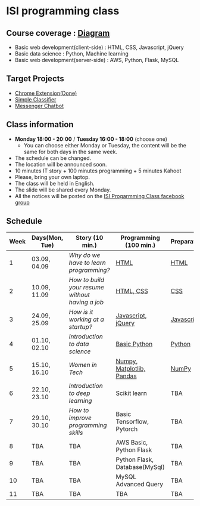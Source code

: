 # ISI programming class
## Course coverage : [Diagram](https://goo.gl/WDnqR6)
  * Basic web development(client-side) : HTML, CSS, Javascript, jQuery
  * Basic data science : Python, Machine learning
  * Basic web development(server-side) : AWS, Python, Flask, MySQL

## Target Projects
  * [Chrome Extension(Done)](https://medium.com/@thejungwon/best-html-css-javascript-practice-chrome-extension-ae4e5e7839e?source=friends_link&sk=27380b4f56a7af59e1a16eb4c1b7153b)
  * [Simple Classifier](https://www.kaggle.com/c/titanic)
  * [Messenger Chatbot](https://devpost.com/software/bebridge)

## Class information
  * **Monday 18:00 - 20:00** / **Tuesday 16:00 - 18:00** (choose one)
    * You can choose either Monday or Tuesday, the content will be the same for both days in the same week.
  * The schedule can be changed.
  * The location will be announced soon.
  * 10 minutes IT story + 100 minutes programming + 5 minutes Kahoot
  * Please, bring your own laptop.
  * The class will be held in English.
  * The slide will be shared every Monday.
  * All the notices will be posted on the [ISI Progarmming Class facebook group](https://www.facebook.com/groups/305271870223586/)

## Schedule
| Week | Days(Mon, Tue) | Story (10 min.) | Programming (100 min.) | Preparation | Assignment |
| --- | --- | --- | --- | --- | --- |
| 1 | 03.09, 04.09 | *Why do we have to learn programming?* | [HTML](https://speakerdeck.com/codethief/isi-programming-course-01-html) | [HTML](https://www.codecademy.com/learn/learn-html)  | [Link](https://github.com/thejungwon/ISI-programming-class/tree/master/assignments/week-01) |
| 2 | 10.09, 11.09 | *How to build your resume without having a job* | [HTML, CSS](https://speakerdeck.com/codethief/isi-programming-course-02-css) | [CSS](https://www.codecademy.com/learn/learn-css) | [Link](https://github.com/thejungwon/ISI-programming-class/tree/master/assignments/week-02) |
| 3 | 24.09, 25.09 | *How is it working at a startup?* | [Javascript, jQuery](https://speakerdeck.com/codethief/isi-programming-course-03-javascript) | [Javascript](https://www.codecademy.com/learn/introduction-to-javascript) | [Link](https://medium.com/@thejungwon/best-html-css-javascript-practice-chrome-extension-ae4e5e7839e?source=friends_link&sk=27380b4f56a7af59e1a16eb4c1b7153b)
| 4 | 01.10, 02.10 | *Introduction to data science* | [Basic Python](https://speakerdeck.com/codethief/isi-programming-course-04-python) | [Python](https://www.codecademy.com/learn/learn-python) | [Link](https://github.com/thejungwon/ISI-programming-class/tree/master/assignments/week-04) |
| 5 | 15.10, 16.10 | *Women in Tech* | [Numpy, Matplotlib, Pandas](https://speakerdeck.com/codethief/isi-programming-course-05-python-data-science-libraries) | [NumPy](https://www.hackerrank.com/domains/python?filters%5Bsubdomains%5D%5B%5D=numpy) | [Link](https://github.com/thejungwon/ISI-programming-class/tree/master/assignments/week-05) |
| 6 | 22.10, 23.10 | *Introduction to deep learning* | Scikit learn | TBA | TBA |
| 7 | 29.10, 30.10 | *How to improve programming skills* | Basic Tensorflow, Pytorch | TBA | TBA |
| 8 | TBA | TBA | AWS Basic, Python Flask | TBA | TBA |
| 9 | TBA | TBA | Python Flask, Database(MySql) | TBA | TBA |
| 10 | TBA | TBA | MySQL Advanced Query | TBA | TBA |
| 11 | TBA | TBA | TBA | TBA | TBA |
